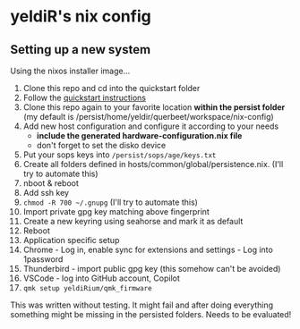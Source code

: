 # yeldiR's nix config
## Setting up a new system
Using the nixos installer image...

1. Clone this repo and cd into the quickstart folder
2. Follow the [quickstart instructions](./quickstart/README.md)
3. Clone this repo again to your favorite location **within the persist folder** (my default is /persist/home/yeldir/querbeet/workspace/nix-config)
4. Add new host configuration and configure it according to your needs
    - **include the generated hardware-configuration.nix file**
    - don't forget to set the disko device
5. Put your sops keys into `/persist/sops/age/keys.txt`
6. Create all folders defined in hosts/common/global/persistence.nix. (I'll try to automate this)
7. nboot & reboot
8. Add ssh key
9. `chmod -R 700 ~/.gnupg` (I'll try to automate this)
10. Import private gpg key matching above fingerprint
11. Create a new keyring using seahorse and mark it as default
12. Reboot
13. Application specific setup
  1. Chrome - Log in, enable sync for extensions and settings
    - Log into 1password
  2. Thunderbird - import public gpg key (this somehow can't be avoided)
  3. VSCode - log into GitHub account, Copilot
  4. `qmk setup yeldiRium/qmk_firmware`

This was written without testing. It might fail and after doing everything something might be missing in the persisted folders. Needs to be evaluated!
